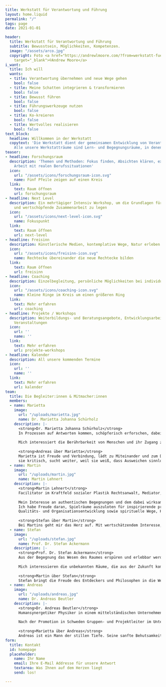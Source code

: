 ```yaml
---
title: Werkstatt für Verantwortung und Führung
layout: home.liquid
permalink: "/"
tags: page
date: 2021-01-01

header:
  title: Werkstatt für Verantwortung und Führung
  subtitle: Bewusstsein, Möglichkeiten, Kompetenzen.
  image: "/assets/arco.jpg"
  copyright: Foto <a href="https://andrewlmoore.com/?from=werkstatt-fuer-verantwortung-und-fuehrung.de"
    target="_blank">©Andrew Moore</a>
i_want:
  title: Ich will
  wants:
  - title: Verantwortung übernehmen und neue Wege gehen
    bool: false
  - title: Meine Schatten integrieren & transformieren
    bool: false
  - title: Bewusst führen
    bool: false
  - title: Führungswerkzeuge nutzen
    bool: false
  - title: Ko-kreieren
    bool: false
  - title: Wertvolles realisieren
    bool: false
text_block:
  headline: Willkommen in der Werkstatt
  copytext: 'Die Werkstatt dient der gemeinsamen Entwicklung von Verantwortung und Führung auf der individuellen wie der beruflichen Ebene. Das wollen wir miteinander praktisch erforschen und lernen: Wie will ich Verantwortung übernehmen und tragen? Wie praktiziere ich Führung  (d. h. Selbst-, Team- und Organisationsführung)?
    Alle unsere Werkstatträume sind Lern- und Begegnungsräume, in denen aus dem konkreten »Material« einer Situation schöpferisch neue Möglichkeiten entwickelt werden. So erproben wir von Anfang an Lernen im Team, erleben uns im Spiegel anderer, erkunden kokreative Prozesse und gewinnen spielerisch Einsichten durch konkrete Beispiele.'
teaser:
- headline: Forschungsraum
  description: 'Themen und Methoden: Fokus finden, Absichten klären, experimentelle
    Arbeit mit realen Berufssituationen'
  icon:
    url: "/assets/icons/forschungsraum-icon.svg"
    name: Fünf Pfeile zeigen auf einen Kreis
  link:
    text: Raum öffnen
    url: forschungsraum
- headline: Next Level
  description: Ein mehrtägiger Intensiv Workshop, um die Grundlagen für eine verantwortliche
    und wertschöpfende Zusammenarbeit zu legen
  icon:
    url: "/assets/icons/next-level-icon.svg"
    name: Fokuspunkt
  link:
    text: Raum öffnen
    url: next-level
- headline: Freisinn
  description: Künstlerische Medien, kontemplative Wege, Natur erleben
  icon:
    url: "/assets/icons/freisinn-icon.svg"
    name: Rechtecke übereinander die neue Rechtecke bilden
  link:
    text: Raum öffnen
    url: freisinn
- headline: Coaching
  description: Einzelbegleitung, persönliche Möglichkeiten bei individuellen Herausforderungen
  icon:
    url: "/assets/icons/coaching-icon.svg"
    name: Kleine Ringe im Kreis um einen größeren Ring
  link:
    text: Mehr erfahren
    url: coaching
- headline: Projekte / Workshops
  description: Weiterbildungs- und Beratungsangebote, Entwicklungsarbeit vor Ort,
    Veranstaltungen
  icon:
    url: ''
    name: ''
  link:
    text: Mehr erfahren
    url: projekte-workshops
- headline: Kalender
  description: All unsere kommenden Termine
  icon:
    url: ''
    name: ''
  link:
    text: Mehr erfahren
    url: kalender
team:
  title: Die Begleiter:innen & Mitmacher:innen
  members:
  - name: Marietta
    image:
      url: "/uploads/marietta.jpg"
      name: Dr. Marietta Johanna Schürholz
    description: |-
      <strong>Dr. Marietta Johanna Schürholz</strong> 
      In Prozessen auf Antworten kommen, schöpferisch erforschen, dabei erleben wie Verbundenheit trägt, Heilung und Transformation passieren. Bewusst und künstlerisch leben, Verantwortung nehmen, lieben - darum geht es mir.
      
      Mich interessiert die Berührbarkeit von Menschen und ihr Zugang zu einer transzendenten Dimension: Studium der Kunstgeschichte, Promotion bei Michael Bockemühl, langjährige kuratorische Praxis, Pilgerreisen in Asien, journalistisches Schreiben als Erkenntnisprozess, Kunstprojekte, die Essen als Kommunion erfahrbar machen, Forschung und filmische Veröffentlichung zu rituellen Räumen Heute überwiegend: Journalistin, Trainerin und Coach für persönliche und kollektive Entwicklung. 
      
      <strong>Andreas über Marietta</strong>
      Marietta ist Freude und Verbindung, lädt zu Miteinander und zum Dasein mit allem ein, was ist. Sie liebt Klarheit und Humor, Ehrlichkeit und Scheitern können. Dabei hinterfragt
      sie kritisch, sucht weiter, weil sie weiß, dass Ausweichen sinnlos ist.
  - name: Martin
    image:
      url: "/uploads/martin.jpg"
      name: Martin Lehnert
    description: |- 
      <strong>Martin Lehnert</strong> 
      Facilitator im Kraftfeld sozialer Plastik Rechtsanwalt, Mediator, Entwicklungsbegleiter, Dialog-Facilitator, Geschäftsführer und Vorstand in NPOs 
      
      Mein Interesse an authentischen Begegnungen und dem dabei wirksamen Kraftfeld in der Beziehung führte mich in Führungs- und Beratungsaufgaben. Räume zu öffnen und eine Vertrauensatmosphäre zu halten, ist mir wichtig, damit Zukunfts-Perspektiven gemeinsam freigelegt, Wege aufgespürt und sie handhabbar ausgestaltet werden. 
      Ich habe Freude daran, Spielräume auszuloten für inspirierende praktische Schritte und diese in wirtschaftlich und rechtlich fundierte Pfade zu lenken. Erfahrungen und Erkenntnisse sammelte ich in großen Kornzernen ebenso wie in kleinen Initiativen, in Fortbildungen und als Seminarleiter. Zu meinen Kompetenzen gehören Facilitator im Dialog nach David Bohm, Theorie U Praxis, Konflikt- und Projektmanagementtechniken,
      Qualitäts- und Organisationsentwicklung sowie spirituelle Wege, Karmaarbeit und kultur-ko-kreative Gestaltung der Sozialen Plastik im Bewusstsein für die Rhythmen des agilen Miteinanders. 
      
      <strong>Stefan über Martin</strong>
      Bei Martins geht mir das Herz auf. Mit wertschätzendem Interesse, Humor und Selbstreflektion schafft er Vertrauen. Er hat große vielfältige Erfahrung in der Begleitung von Organisationen. Sein Sinn für soziale Prozesse und seine methodische Sicherheit bahnen produktive ko-kreative Wege.
  - name: Stefan
    image:
      url: "/uploads/stefan.jpg"
      name: Prof. Dr. Stefan Ackermann
    description: |-
      <strong>Prof. Dr. Stefan Ackermann</strong> 
      Aus der Begegnung das Wesen des Raumes erspüren und erlebbar werden lassen; die Spielwelten der Systeme erforschen und gestalten, damit sie Verantwortung generieren und komplexitätsangemessen Menschen einladen, inspirieren und ermutigen, das System selbst mit zu transformieren.
      
      Mich interessieren die unbekannten Räume, die aus der Zukunft kommen und die Initiationsmarker, die uns unser Leben geschenkt haben. Seit meiner Promotion über organisches Denken interessieren mich offene, lebendige und künstlerische Prozesse. Die Frage der Anerkennung und der Zugehörigkeit in Freiheit insbesondere im Prüf(ungs)Wesen bewegen mich in Projekten der Qualitätssicherung und Entwicklung, Organisationsgestaltung, Zertifizierung, bewusstem Fühlen und (Selbst-)Führung.
      
      <strong>Martin über Stefan</strong>
      Stefan bringt die Freude des Entdeckers und Philosophen in die Werkstatt. Komplexe  Situationen geht er lösungsorientiert an, bringt Wärme und helle Prinzipien in den Raum, die Mut machen neue Wege zu gehen.
  - name: Andreas
    image:
      url: "/uploads/andreas.jpg"
      name: Dr. Andreas Beutler
    description: |-
      <strong>Dr. Andreas Beutler</strong>
      Humansynergetiker Physiker in einem mittelständischen Unternehmen Trainer für Gefühlsarbeit und Possibility-Management Neue ungewöhnliche Wege zu gehen und Herausforderungen, für die es keine Standardlösungen gibt, ziehen mich besonders an. Dem Kontakt mit anderen und auch mit mir selbst gilt meiner besonderen Aufmerksamkeit. Ich fühle mich beschenkt, wenn Menschen sich wirklich begegnen.
      
      Nach der Promotion in Schweden Gruppen- und Projektleiter im Unternehmenskontext. Weltweites Netzwerken und Betreuung von Projekten in verschiedenen kulturellen Hintergründen. Changemanagement, Leitung von Workshops und Mitarbeiterentwicklung. In den letzten Jahren kamen hinzu die Betreuung von Gruppenseminaren wie Possibility-Management-Teams, Gefühlsseminare und Wutworkshops, Einzel- und Paarcoaching.
      
      <strong>Marietta über Andreas</strong> 
      Andreas ist ein Mann der stillen Tiefe. Seine sanfte Behutsamkeit gepaart mit klarer Unbestechlichkeit machen ihn zu einem kostbaren Wegbegleiter zu Selbstverantwortung und Selbstwahrnehmung. Seiner Genauigkeit gewürzt mit einer Prise feinem Humor ist es zu verdanken, dass sich „Schattenabsichten“ in Schätze verwandeln können.
form:
  title: Kontakt
  id: homepage
  placeholder:
    name: Ihr Name
    email: Ihre E-Mail Addresse für unsere Antwort
    textarea: Was Ihnen auf dem Herzen liegt
    send: los!

---
```

